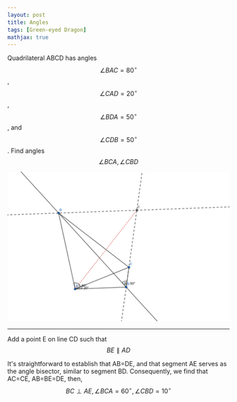```yaml
---
layout: post
title: Angles
tags: [Green-eyed Dragon]
mathjax: true
---
```


Quadrilateral ABCD has angles 
$$\angle{BAC}=80^{\circ}$$
,
$$\angle{CAD}=20^{\circ}$$
,
$$\angle{BDA}=50^{\circ}$$
, and 
$$\angle{CDB}=50^{\circ}$$
. Find angles
$$\angle{BCA},  \angle{CBD}$$

![](image/angles1.jpg)

-----
Add a point E on line CD such that
$$BE \parallel AD$$

It's straightforward to establish that AB=DE, and that segment AE serves as the angle bisector, similar to segment BD. Consequently, we find that AC=CE, AB=BE=DE, then, 
$$BC \perp AE, \angle BCA=60^{\circ}, \angle CBD=10^{\circ}$$